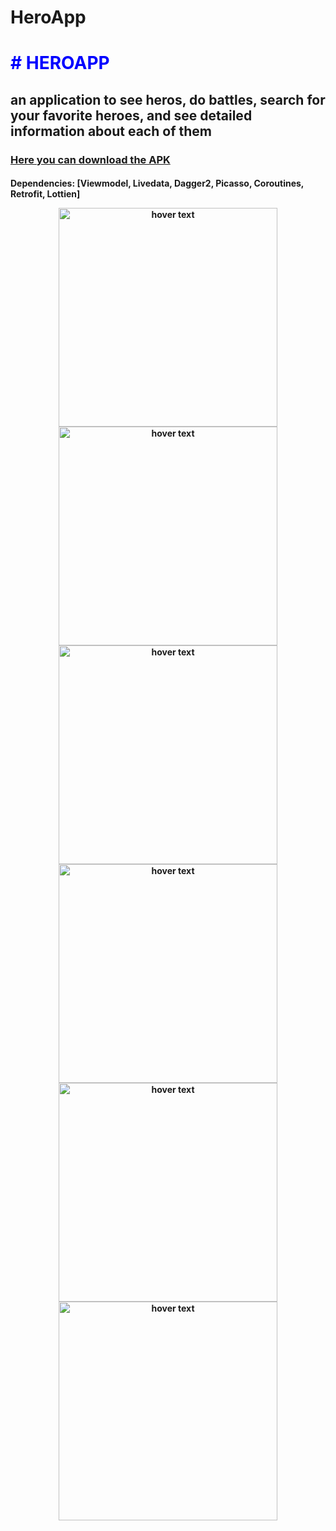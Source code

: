 # HeroApp

<h1 style= "color: #00f;
    text-transform: uppercase;"># HeroApp</h1>
<h2> an application to see heros, do battles, search for your favorite heroes, and see detailed information about each of them</h2>
<p>
    <h3><a href = "https://github.com/FelipePolo/HeroApp/raw/master/Apk/HeroApp.apk">Here you can download the APK</a></h3>
</p>

<p>
    <h4>Dependencies: [Viewmodel, Livedata, Dagger2, Picasso, Coroutines, Retrofit, Lottien]    
</p>


<p align="center">
  <img src="https://github.com/FelipePolo/HeroApp/blob/master/Previews/1.png" width="350" title="hover text">
  <img src="https://github.com/FelipePolo/HeroApp/blob/master/Previews/2.png" width="350" title="hover text">
  <img src="https://github.com/FelipePolo/HeroApp/blob/master/Previews/3.png" width="350" title="hover text">
  <img src="https://github.com/FelipePolo/HeroApp/blob/master/Previews/4.png" width="350" title="hover text">
  <img src="https://github.com/FelipePolo/HeroApp/blob/master/Previews/5.png" width="350" title="hover text">
  <img src="https://github.com/FelipePolo/HeroApp/blob/master/Previews/6.png" width="350" title="hover text">

</p>
